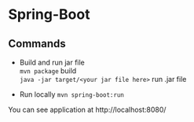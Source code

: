 # Spring-Boot

## Commands

- Build and run jar file   
    `mvn package` build   
    `java -jar target/<your jar file here>` run .jar file

- Run locally
    `mvn spring-boot:run`

You can see application at http://localhost:8080/
